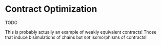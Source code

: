 # Contract Optimization

TODO

This is probably actually an example of weakly equivalent contracts! Those that induce bisimulations of chains but *not* isomorphisms of contracts!
